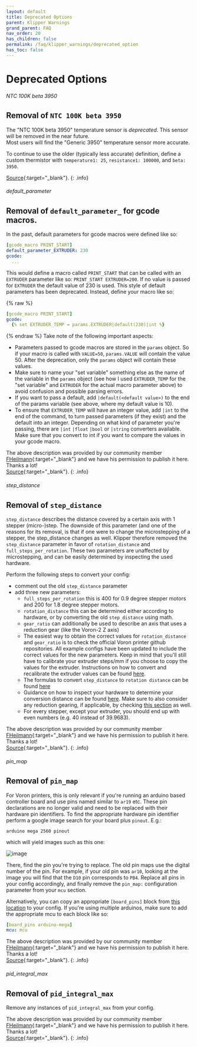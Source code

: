 ```yaml
---
layout: default
title: Deprecated Options
parent: Klipper Warnings
grand_parent: FAQ
nav_order: 20
has_children: false
permalink: /faq/klipper_warnings/deprecated_option
has_toc: false
---
```


# Deprecated Options

###### NTC 100K beta 3950
## Removal of `NTC 100K beta 3950`

The "NTC 100K beta 3950" temperature sensor is _deprecated_. This sensor will be removed in the near future.  
Most users will find the "Generic 3950" temperature sensor more accurate.

To continue to use the older (typically less accurate) definition, define a custom thermistor with `temperature1: 25`, `resistance1: 100000`, and `beta: 3950`.

[Source](https://www.klipper3d.org/Config_Changes.html){:target="_blank"}.
{: .info}

###### default_parameter
## Removal of `default_parameter_` for gcode macros.

In the past, default parameters for gcode macros were defined like so:

```yaml
[gcode_macro PRINT_START]
default_parameter_EXTRUDER: 230
gcode:
  ...
```
This would define a macro called `PRINT_START` that can be called with an `EXTRUDER` parameter like so: `PRINT_START EXTRUDER=200`. If no value is passed for `EXTRUDER` the default value of 230 is used. This style of default parameters has been deprecated. Instead, define your macro like so:

{% raw %}
```yaml
[gcode_macro PRINT_START]
gcode:
  {% set EXTRUDER_TEMP = params.EXTRUDER|default(230)|int %}
```
{% endraw %}
Take note of the following important aspects:
- Parameters passed to gcode macros are stored in the `params` object. So if your macro is called with `VALUE=50`, `params.VALUE` will contain the value 50. After the deprecation, only the `params` object will contain these values.
- Make sure to name your "set variable" something else as the name of the variable in the `params` object (see how I used `EXTRUDER_TEMP` for the "set variable" and `EXTRUDER` for the actual macro parameter above) to avoid confusion and possible parsing errors.
- If you want to pass a default, add `|default(<default value>)` to the end of the params variable (see above, where my default value is 10). 
- To ensure that `EXTRUDER_TEMP` will have an integer value, add `|int` to the end of the command, to turn passed parameters (if they exist) and the default into an integer. Depending on what kind of parameter you're passing, there are `|int` `|float` `|bool` or `|string` converters available. Make sure that you convert to int if you want to compare the values in your gcode macro.

The above description was provided by our community member [FHeilmann](https://github.com/FHeilmann){:target="_blank"} and we have his permission to publish it here. Thanks a lot!  
[Source](https://gist.github.com/FHeilmann/a8097b3e908e85de7255bbe6246ddfd5){:target="_blank"}.
{: .info}

###### step_distance
## Removal of `step_distance`

`step_distance` describes the distance covered by a certain axis with 1 stepper (micro-)step. The downside of this parameter (and one of the reasons for its removal, is that if one were to change the microstepping of a stepper, the step_distance changes as well. Klipper therefore removed the `step_distance` parameter in favor of `rotation_distance` and `full_steps_per_rotation`. These two parameters are unaffected by microstepping, and can be easily determined by inspecting the used hardware.

Perform the following steps to convert your config:
- comment out the old `step_distance` parameter
- add three new parameters:
  - `full_steps_per_rotation` this is 400 for 0.9 degree stepper motors and 200 for 1.8 degree stepper motors.
  - `rotation_distance` this can be determined either according to hardware, or by converting the old `step_distance` using math. 
  - `gear_ratio` can additionally be used to describe an axis that uses a reduction gear (like the Voron-2 Z axis)
  - The easiest way to obtain the correct values for `rotation_distance` and `gear_ratio` is to check the official Voron printer github repositories. All example configs have been updated to include the correct values for the new parameters. Keep in mind that you'll still have to calibrate your extruder steps/mm if you choose to copy the values for the extruder. Instructions on how to convert and recalibrate the extruder values can be found [here](https://github.com/Klipper3d/klipper/blob/master/docs/Rotation_Distance.md#extruder).
  - The formulas to convert `step_distance` to `rotation distance` can be found [here](https://github.com/Klipper3d/klipper/blob/master/docs/Rotation_Distance.md#obtaining-rotation_distance-from-steps_per_mm-or-step_distance)
  - Guidance on how to inspect your hardware to determine your conversion distance can be found [here](https://github.com/Klipper3d/klipper/blob/master/docs/Rotation_Distance.md#obtaining-rotation_distance-by-inspecting-the-hardware). Make sure to also consider any reduction gearing, if applicable, by checking [this section](https://github.com/Klipper3d/klipper/blob/master/docs/Rotation_Distance.md#using-a-gear_ratio) as well.
  - For every stepper, except your extruder, you should end up with even numbers (e.g. 40 instead of 39.9683).

The above description was provided by our community member [FHeilmann](https://github.com/FHeilmann){:target="_blank"} and we have his permission to publish it here. Thanks a lot!  
[Source](https://gist.github.com/FHeilmann/a8097b3e908e85de7255bbe6246ddfd5){:target="_blank"}.
{: .info}

###### pin_map
## Removal of `pin_map`

For Voron printers, this is only relevant if you're running an arduino based controller board and use pins named similar to `ar19` etc. These pin declarations are no longer valid and need to be replaced with their hardware pin identifiers. To find the appropriate hardware pin identifier perform a google image search for your board plus `pinout`. E.g.:

`arduino mega 2560 pinout` 

which will yield images such as this one:

![image](https://user-images.githubusercontent.com/4352664/138724260-5813281d-d62d-4b0c-87ee-1f64d301c15f.png)

There, find the pin you're trying to replace. The old pin maps use the digital number of the pin. For example, if your old pin was `ar10`, looking at the image you will find that the `D10` pin corresponds to `PB4`. Replace all pins in your config accordingly, and finally remove the `pin_map:` configuration parameter from your `mcu` section.

Alternatively, you can copy an appropriate `[board_pins]` block from [this location](https://github.com/Klipper3d/klipper/blob/master/config/sample-aliases.cfg) to your config. If you're using multiple arduinos, make sure to add the appropriate mcu to each block like so:

```yaml
[board_pins arduino-mega]
mcu: mcu
```

The above description was provided by our community member [FHeilmann](https://github.com/FHeilmann){:target="_blank"} and we have his permission to publish it here. Thanks a lot!  
[Source](https://gist.github.com/FHeilmann/a8097b3e908e85de7255bbe6246ddfd5){:target="_blank"}.
{: .info}

###### pid_integral_max
## Removal of `pid_integral_max`

Remove any instances of `pid_integral_max` from your config.

The above description was provided by our community member [FHeilmann](https://github.com/FHeilmann){:target="_blank"} and we have his permission to publish it here. Thanks a lot!  
[Source](https://gist.github.com/FHeilmann/a8097b3e908e85de7255bbe6246ddfd5){:target="_blank"}.
{: .info}
